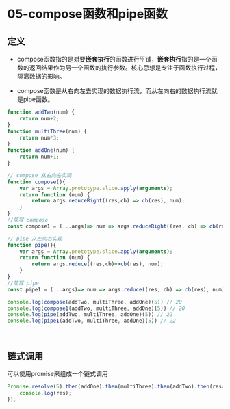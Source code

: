# 05-compose函数和pipe函数

## 定义
- compose函数指的是对要**嵌套执行**的函数进行平铺，**嵌套执行**指的是一个函数的返回结果作为另一个函数的执行参数。核心思想是专注于函数执行过程，隔离数据的影响。  

- compose函数是从右向左去实现的数据执行流，而从左向右的数据执行流就是pipe函数。

```js
function addTwo(num) {
    return num+2;
}
function multiThree(num) {
    return num*3;
}
function addOne(num) {
    return num+1;
}

// compose 从右向左实现
function compose(){
    var args = Array.prototype.slice.apply(arguments);
    return function (num) {
        return args.reduceRight((res,cb) => cb(res), num);
    }
}
//简写 compose
const compose1 = (...args)=> num => args.reduceRight((res, cb) => cb(res), num);

// pipe 从左向右实现
function pipe(){
    var args = Array.prototype.slice.apply(arguments);
    return function (num) {
        return args.reduce((res,cb)=>cb(res), num);
    }
}
//简写 pipe
const pipe1 = (...args)=> num => args.reduce((res, cb) => cb(res), num);

console.log(compose(addTwo, multiThree, addOne)(5)) // 20
console.log(compose1(addTwo, multiThree, addOne)(5)) // 20
console.log(pipe(addTwo, multiThree, addOne)(5)) // 22
console.log(pipe1(addTwo, multiThree, addOne)(5)) // 22




```

## 链式调用
可以使用promise来组成一个链式调用
```js
Promise.resolve(5).then(addOne).then(multiThree).then(addTwo).then(res=>{
    console.log(res);
});
```
